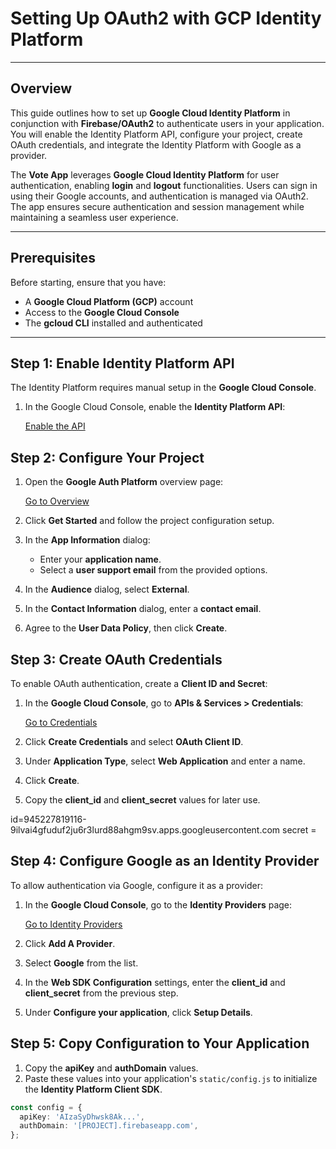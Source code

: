 # Setting Up OAuth2 with GCP Identity Platform

---

## Overview
This guide outlines how to set up **Google Cloud Identity Platform** in conjunction with **Firebase/OAuth2** to authenticate users in your application. You will enable the Identity Platform API, configure your project, create OAuth credentials, and integrate the Identity Platform with Google as a provider.

The **Vote App** leverages **Google Cloud Identity Platform** for user authentication, enabling **login** and **logout** functionalities. Users can sign in using their Google accounts, and authentication is managed via OAuth2. The app ensures secure authentication and session management while maintaining a seamless user experience.

---

## Prerequisites
Before starting, ensure that you have:
- A **Google Cloud Platform (GCP)** account
- Access to the **Google Cloud Console**
- The **gcloud CLI** installed and authenticated

---

## Step 1: Enable Identity Platform API
The Identity Platform requires manual setup in the **Google Cloud Console**.

1. In the Google Cloud Console, enable the **Identity Platform API**:
   
   [Enable the API](https://console.cloud.google.com/apis/library/identitytoolkit.googleapis.com)

## Step 2: Configure Your Project
1. Open the **Google Auth Platform** overview page:
   
   [Go to Overview](https://console.cloud.google.com/security/identity)
   
2. Click **Get Started** and follow the project configuration setup.
3. In the **App Information** dialog:
   - Enter your **application name**.
   - Select a **user support email** from the provided options.
4. In the **Audience** dialog, select **External**.
5. In the **Contact Information** dialog, enter a **contact email**.
6. Agree to the **User Data Policy**, then click **Create**.

## Step 3: Create OAuth Credentials
To enable OAuth authentication, create a **Client ID and Secret**:

1. In the **Google Cloud Console**, go to **APIs & Services > Credentials**:
   
   [Go to Credentials](https://console.cloud.google.com/apis/credentials)
   
2. Click **Create Credentials** and select **OAuth Client ID**.
3. Under **Application Type**, select **Web Application** and enter a name.
4. Click **Create**.
5. Copy the **client_id** and **client_secret** values for later use.

id=945227819116-9ilvai4gfuduf2ju6r3lurd88ahgm9sv.apps.googleusercontent.com
secret = 

## Step 4: Configure Google as an Identity Provider
To allow authentication via Google, configure it as a provider:

1. In the **Google Cloud Console**, go to the **Identity Providers** page:
   
   [Go to Identity Providers](https://console.cloud.google.com/customer-identity/providers)
   
2. Click **Add A Provider**.
3. Select **Google** from the list.
4. In the **Web SDK Configuration** settings, enter the **client_id** and **client_secret** from the previous step.
5. Under **Configure your application**, click **Setup Details**.

## Step 5: Copy Configuration to Your Application
1. Copy the **apiKey** and **authDomain** values.
2. Paste these values into your application's `static/config.js` to initialize the **Identity Platform Client SDK**.
```typescript
const config = {
  apiKey: 'AIzaSyDhwsk8Ak...',
  authDomain: '[PROJECT].firebaseapp.com',
};
```
